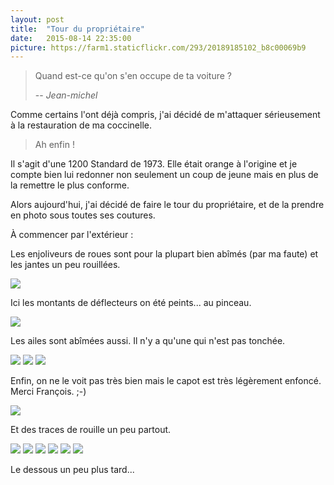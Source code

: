 ```yaml
---
layout: post
title:  "Tour du propriétaire"
date:   2015-08-14 22:35:00
picture: https://farm1.staticflickr.com/293/20189185102_b8c00069b9
---
```


> Quand est-ce qu'on s'en occupe de ta voiture ?
>
> -- <cite>Jean-michel</cite>

Comme certains l'ont déjà compris, j'ai décidé de m'attaquer sérieusement à la restauration de ma coccinelle.

> Ah enfin !

Il s'agit d'une 1200 Standard de 1973. Elle était orange à l'origine et je compte bien lui redonner non seulement un coup de jeune mais en plus de la remettre le plus conforme.

Alors aujourd'hui, j'ai décidé de faire le tour du propriétaire, et de la prendre en photo sous toutes ses coutures.

À commencer par l'extérieur :

Les enjoliveurs de roues sont pour la plupart bien abîmés (par ma faute) et les jantes un peu rouillées.

![](https://farm1.staticflickr.com/282/20009399738_090b36b79a_z.jpg)

Ici les montants de déflecteurs on été peints... au pinceau.

![](https://farm1.staticflickr.com/450/19574798754_1c73c92ed2_z.jpg)

Les ailes sont abîmées aussi. Il n'y a qu'une qui n'est pas tonchée.

![](https://farm6.staticflickr.com/5618/19574761504_edd83f0234_z.jpg)
![](https://farm4.staticflickr.com/3726/19574690414_c8585019ed_z.jpg)
![](https://farm1.staticflickr.com/463/20010301109_64dd0c6ee7_z.jpg)

Enfin, on ne le voit pas très bien mais le capot est très légèrement enfoncé. Merci François. ;-)

![](https://farm1.staticflickr.com/423/20188789402_9e184ec539_z.jpg)

Et des traces de rouille un peu partout.

![](https://farm1.staticflickr.com/487/20188669272_dfbae0ab8a_z.jpg)
![](https://farm1.staticflickr.com/377/20009218198_314601c2ec_z.jpg)
![](https://farm1.staticflickr.com/350/19575971623_035ab3a8f3_z.jpg)
![](https://farm1.staticflickr.com/554/20202927971_5c346da684_z.jpg)
![](https://farm1.staticflickr.com/350/19575971623_035ab3a8f3_z.jpg)
![](https://farm4.staticflickr.com/3792/19574662574_de251e0264_z.jpg)

Le dessous un peu plus tard...
